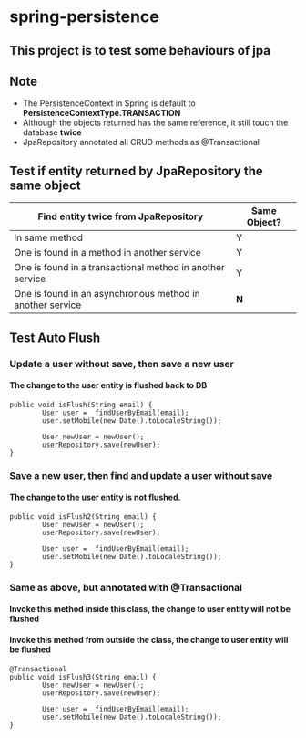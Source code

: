 # spring-persistence
## This project is to test some behaviours of jpa 

## Note
- The PersistenceContext in Spring is default to **PersistenceContextType.TRANSACTION** 
- Although the objects returned has the same reference, it still touch the database **twice**
- JpaRepository annotated all CRUD methods as @Transactional

## Test if entity returned by JpaRepository the same object

| Find entity twice from JpaRepository | Same Object? |
| ------------------------  | ---------------------|
| In same method | Y |
| One is found in a method in another service | Y |
| One is found in a transactional method in another service | Y |
| One is found in an asynchronous method in another service | **N** |

## Test Auto Flush
### Update a user without save, then save a new user
#### The change to the user entity is flushed back to DB
```  
public void isFlush(String email) {
		User user =  findUserByEmail(email);
		user.setMobile(new Date().toLocaleString());

		User newUser = newUser();
		userRepository.save(newUser);
}
``` 
### Save a new user, then find and update a user without save
#### The change to the user entity is not flushed.
```
public void isFlush2(String email) {
		User newUser = newUser();
		userRepository.save(newUser);

		User user =  findUserByEmail(email);
		user.setMobile(new Date().toLocaleString());
}
```

### Same as above, but annotated with @Transactional
#### Invoke this method **inside** this class, the change to user entity will **not** be flushed
#### Invoke this method from **outside** the class, the change to user entity will be flushed
```
@Transactional
public void isFlush3(String email) {
		User newUser = newUser();
		userRepository.save(newUser);

		User user =  findUserByEmail(email);
		user.setMobile(new Date().toLocaleString());
}
```

